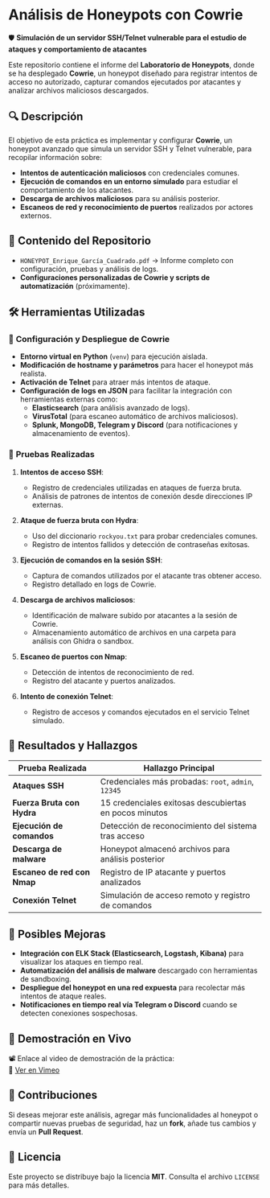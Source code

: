 # Análisis de Honeypots con Cowrie

🛡 **Simulación de un servidor SSH/Telnet vulnerable para el estudio de ataques y comportamiento de atacantes**  

Este repositorio contiene el informe del **Laboratorio de Honeypots**, donde se ha desplegado **Cowrie**, un honeypot diseñado para registrar intentos de acceso no autorizado, capturar comandos ejecutados por atacantes y analizar archivos maliciosos descargados.

## 🔍 Descripción

El objetivo de esta práctica es implementar y configurar **Cowrie**, un honeypot avanzado que simula un servidor SSH y Telnet vulnerable, para recopilar información sobre:
- **Intentos de autenticación maliciosos** con credenciales comunes.
- **Ejecución de comandos en un entorno simulado** para estudiar el comportamiento de los atacantes.
- **Descarga de archivos maliciosos** para su análisis posterior.
- **Escaneos de red y reconocimiento de puertos** realizados por actores externos.

## 📁 Contenido del Repositorio

- `HONEYPOT_Enrique_García_Cuadrado.pdf` → Informe completo con configuración, pruebas y análisis de logs.
- **Configuraciones personalizadas de Cowrie y scripts de automatización** (próximamente).

## 🛠 Herramientas Utilizadas

### 🔹 **Configuración y Despliegue de Cowrie**
- **Entorno virtual en Python** (`venv`) para ejecución aislada.
- **Modificación de hostname y parámetros** para hacer el honeypot más realista.
- **Activación de Telnet** para atraer más intentos de ataque.
- **Configuración de logs en JSON** para facilitar la integración con herramientas externas como:
  - **Elasticsearch** (para análisis avanzado de logs).
  - **VirusTotal** (para escaneo automático de archivos maliciosos).
  - **Splunk, MongoDB, Telegram y Discord** (para notificaciones y almacenamiento de eventos).

### 🔹 **Pruebas Realizadas**
1. **Intentos de acceso SSH**:
   - Registro de credenciales utilizadas en ataques de fuerza bruta.
   - Análisis de patrones de intentos de conexión desde direcciones IP externas.

2. **Ataque de fuerza bruta con Hydra**:
   - Uso del diccionario `rockyou.txt` para probar credenciales comunes.
   - Registro de intentos fallidos y detección de contraseñas exitosas.

3. **Ejecución de comandos en la sesión SSH**:
   - Captura de comandos utilizados por el atacante tras obtener acceso.
   - Registro detallado en logs de Cowrie.

4. **Descarga de archivos maliciosos**:
   - Identificación de malware subido por atacantes a la sesión de Cowrie.
   - Almacenamiento automático de archivos en una carpeta para análisis con Ghidra o sandbox.

5. **Escaneo de puertos con Nmap**:
   - Detección de intentos de reconocimiento de red.
   - Registro del atacante y puertos analizados.

6. **Intento de conexión Telnet**:
   - Registro de accesos y comandos ejecutados en el servicio Telnet simulado.

## 🚀 Resultados y Hallazgos

| Prueba Realizada  | Hallazgo Principal |
|------------------|------------------|
| **Ataques SSH** | Credenciales más probadas: `root`, `admin`, `12345` |
| **Fuerza Bruta con Hydra** | 15 credenciales exitosas descubiertas en pocos minutos |
| **Ejecución de comandos** | Detección de reconocimiento del sistema tras acceso |
| **Descarga de malware** | Honeypot almacenó archivos para análisis posterior |
| **Escaneo de red con Nmap** | Registro de IP atacante y puertos analizados |
| **Conexión Telnet** | Simulación de acceso remoto y registro de comandos |

## 📌 Posibles Mejoras

- **Integración con ELK Stack (Elasticsearch, Logstash, Kibana)** para visualizar los ataques en tiempo real.
- **Automatización del análisis de malware** descargado con herramientas de sandboxing.
- **Despliegue del honeypot en una red expuesta** para recolectar más intentos de ataque reales.
- **Notificaciones en tiempo real vía Telegram o Discord** cuando se detecten conexiones sospechosas.

## 🎥 Demostración en Vivo

📽️ Enlace al video de demostración de la práctica:  
🔗 [Ver en Vimeo](https://vimeo.com/1045773275?share=copy)

## 🤝 Contribuciones

Si deseas mejorar este análisis, agregar más funcionalidades al honeypot o compartir nuevas pruebas de seguridad, haz un **fork**, añade tus cambios y envía un **Pull Request**.

## 📜 Licencia

Este proyecto se distribuye bajo la licencia **MIT**. Consulta el archivo `LICENSE` para más detalles.
